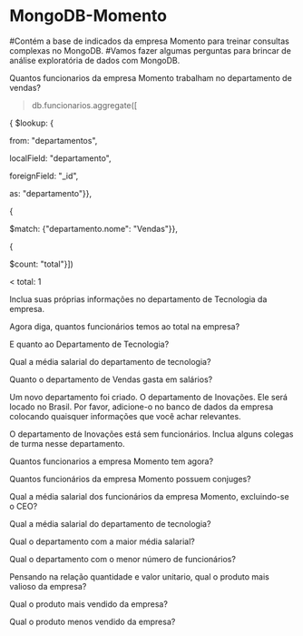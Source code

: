 # MongoDB-Momento

#Contém a base de indicados da empresa Momento para treinar consultas complexas no MongoDB.
#Vamos fazer algumas perguntas para brincar de análise exploratória de dados com MongoDB. <br>


Quantos funcionarios da empresa Momento trabalham no departamento de vendas? <br>

> db.funcionarios.aggregate([

{
$lookup: { 

from: "departamentos",

localField: "departamento",

foreignField: "_id",

as: "departamento"}}, 

{

$match: {"departamento.nome": "Vendas"}},

{

$count: "total"}])

< total: 1

Inclua suas próprias informações no departamento de Tecnologia da empresa.

Agora diga, quantos funcionários temos ao total na empresa?

E quanto ao Departamento de Tecnologia?

Qual a média salarial do departamento de tecnologia?

Quanto o departamento de Vendas gasta em salários?

Um novo departamento foi criado. O departamento de Inovações. Ele será locado no Brasil. Por favor, adicione-o no banco de dados da empresa colocando quaisquer informações que você achar relevantes.

O departamento de Inovações está sem funcionários. Inclua alguns colegas de turma nesse departamento.

Quantos funcionarios a empresa Momento tem agora?

Quantos funcionários da empresa Momento possuem conjuges?

Qual a média salarial dos funcionários da empresa Momento, excluindo-se o CEO?

Qual a média salarial do departamento de tecnologia?

Qual o departamento com a maior média salarial?

Qual o departamento com o menor número de funcionários?

Pensando na relação quantidade e valor unitario, qual o produto mais valioso da empresa?

Qual o produto mais vendido da empresa?

Qual o produto menos vendido da empresa?
